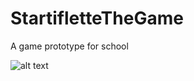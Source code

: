 # StartifletteTheGame

A game prototype for school

![alt text](https://media.riffsy.com/images/5c94e9219c2334031fc2f6ce8a7cf047/tenor.gif)
